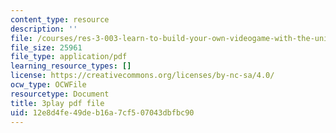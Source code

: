 ```yaml
---
content_type: resource
description: ''
file: /courses/res-3-003-learn-to-build-your-own-videogame-with-the-unity-game-engine-and-microsoft-kinect-january-iap-2017/12e8d4fe49deb16a7cf507043dbfbc90_apbCAHH7Ml4.pdf
file_size: 25961
file_type: application/pdf
learning_resource_types: []
license: https://creativecommons.org/licenses/by-nc-sa/4.0/
ocw_type: OCWFile
resourcetype: Document
title: 3play pdf file
uid: 12e8d4fe-49de-b16a-7cf5-07043dbfbc90
---
```

